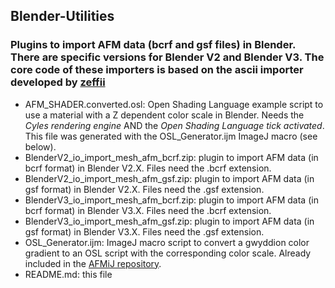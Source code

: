 ## Blender-Utilities
### Plugins to import AFM data (bcrf and gsf files) in Blender. There are specific versions for Blender V2 and Blender V3. The core code of these importers is based on the ascii importer developed by [zeffii](/../../../../zeffii/rawr/tree/master/blender/scripts/addons_contrib/io_import_mesh_afm_ascii)

- AFM_SHADER.converted.osl: Open Shading Language example script to use a material with a Z dependent color scale in Blender. Needs the *Cyles rendering engine* AND the *Open Shading Language tick activated*. This file was generated with the OSL_Generator.ijm ImageJ macro (see below).
- BlenderV2_io_import_mesh_afm_bcrf.zip: plugin to import AFM data (in bcrf format) in Blender V2.X. Files need the .bcrf extension.
- BlenderV2_io_import_mesh_afm_gsf.zip: plugin to import AFM data (in gsf format) in Blender V2.X. Files need the .gsf extension.
- BlenderV3_io_import_mesh_afm_bcrf.zip: plugin to import AFM data (in bcrf format) in Blender V3.X. Files need the .bcrf extension.
- BlenderV3_io_import_mesh_afm_gsf.zip: plugin to import AFM data (in gsf format) in Blender V3.X. Files need the .gsf extension.
- OSL_Generator.ijm: ImageJ macro script to convert a gwyddion color gradient to an OSL script with the corresponding color scale. Already included in the [AFMiJ repository](../../../AFMiJ).
- README.md: this file

